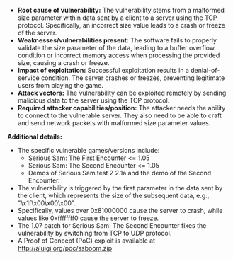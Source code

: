- **Root cause of vulnerability:** The vulnerability stems from a malformed size parameter within data sent by a client to a server using the TCP protocol. Specifically, an incorrect size value leads to a crash or freeze of the server.
- **Weaknesses/vulnerabilities present:** The software fails to properly validate the size parameter of the data, leading to a buffer overflow condition or incorrect memory access when processing the provided size, causing a crash or freeze.
- **Impact of exploitation:** Successful exploitation results in a denial-of-service condition. The server crashes or freezes, preventing legitimate users from playing the game.
- **Attack vectors:** The vulnerability can be exploited remotely by sending malicious data to the server using the TCP protocol.
- **Required attacker capabilities/position:** The attacker needs the ability to connect to the vulnerable server. They also need to be able to craft and send network packets with malformed size parameter values.

**Additional details:**

- The specific vulnerable games/versions include:
    - Serious Sam: The First Encounter <= 1.05
    - Serious Sam: The Second Encounter <= 1.05
    - Demos of Serious Sam test 2 2.1a and the demo of the Second Encounter.
- The vulnerability is triggered by the first parameter in the data sent by the client, which represents the size of the subsequent data, e.g., "\x1f\x00\x00\x00".
- Specifically, values over 0x81000000 cause the server to crash, while values like 0xffffffff0 cause the server to freeze.
- The 1.07 patch for Serious Sam: The Second Encounter fixes the vulnerability by switching from TCP to UDP protocol.
- A Proof of Concept (PoC) exploit is available at http://aluigi.org/poc/ssboom.zip